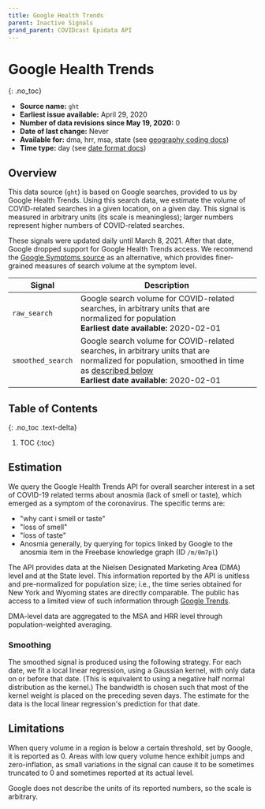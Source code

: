 ```yaml
---
title: Google Health Trends
parent: Inactive Signals
grand_parent: COVIDcast Epidata API
---
```


# Google Health Trends
{: .no_toc}

* **Source name:** `ght`
* **Earliest issue available:** April 29, 2020
* **Number of data revisions since May 19, 2020:** 0
* **Date of last change:** Never
* **Available for:** dma, hrr, msa, state (see [geography coding docs](../covidcast_geography.md))
* **Time type:** day (see [date format docs](../covidcast_times.md))

## Overview

This data source (`ght`) is based on Google searches, provided to us by Google
Health Trends. Using this search data, we estimate the volume of COVID-related
searches in a given location, on a given day. This signal is measured in
arbitrary units (its scale is meaningless); larger numbers represent higher
numbers of COVID-related searches.

These signals were updated daily until March 8, 2021. After that date, Google
dropped support for Google Health Trends access. We recommend the
[Google Symptoms source](google-symptoms.md) as an alternative, which provides
finer-grained measures of search volume at the symptom level.

| Signal | Description |
| --- | --- |
| `raw_search` | Google search volume for COVID-related searches, in arbitrary units that are normalized for population <br/> **Earliest date available:** 2020-02-01 |
| `smoothed_search` | Google search volume for COVID-related searches, in arbitrary units that are normalized for population, smoothed in time as [described below](#smoothing) <br/> **Earliest date available:** 2020-02-01 |

## Table of Contents
{: .no_toc .text-delta}

1. TOC
{:toc}

## Estimation

We query the Google Health Trends API for overall searcher interest in a set of
COVID-19 related terms about anosmia (lack of smell or taste), which emerged as
a symptom of the coronavirus. The specific terms are:

* "why cant i smell or taste"
* "loss of smell"
* "loss of taste"
* Anosmia generally, by querying for topics linked by Google to the anosmia item
  in the Freebase knowledge graph (ID `/m/0m7pl`)

The API provides data at the Nielsen Designated Marketing Area (DMA) level and
at the State level. This information reported by the API is unitless and
pre-normalized for population size; i.e., the time series obtained for New York
and Wyoming states are directly comparable. The public has access to a limited
view of such information through [Google Trends](https://trends.google.com).

DMA-level data are aggregated to the MSA and HRR level through
population-weighted averaging.

### Smoothing

The smoothed signal is produced using the following strategy. For each date, we
fit a local linear regression, using a Gaussian kernel, with only data on or
before that date. (This is equivalent to using a negative half normal
distribution as the kernel.) The bandwidth is chosen such that most of the
kernel weight is placed on the preceding seven days. The estimate for the data
is the local linear regression's prediction for that date.

## Limitations

When query volume in a region is below a certain threshold, set by Google, it is
reported as 0. Areas with low query volume hence exhibit jumps and
zero-inflation, as small variations in the signal can cause it to be sometimes
truncated to 0 and sometimes reported at its actual level.

Google does not describe the units of its reported numbers, so the scale is arbitrary.



